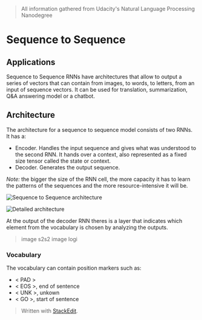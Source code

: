 > All information gathered from Udacity's Natural Language Processing Nanodegree

# Sequence to Sequence


## Applications

Sequence to Sequence RNNs have architectures that allow to output a series of vectors that can contain from images, to words, to letters, from an input of sequence vectors.
It can be used for translation, summarization, Q&A answering model or a chatbot. 


## Architecture

The architecture for a sequence to sequence model consists of two RNNs. It has a:
- Encoder. Handles the input sequence and gives what was understood to the second RNN. It hands over a context, also represented as a fixed size tensor called the state or context.
- Decoder. Generates the output sequence.

*Note:* the bigger the size of the RNN cell, the more capacity it has to learn the patterns of the sequences and the more resource-intensive it will be.

![Sequence to Sequence architecture](https://raw.githubusercontent.com/euphonie/study-notes/master/Computer%20Science/Theory/Natural%20Language%20Processing/Sequence%20to%20Sequence/s2s.png)

![Detailed architecture](https://raw.githubusercontent.com/euphonie/study-notes/master/Computer%20Science/Theory/Natural%20Language%20Processing/Sequence%20to%20Sequence/s2sdetailed.png)

At the output of the decoder RNN theres is a layer that indicates which element from the vocabulary is chosen by analyzing the outputs. 

> image s2s2
> image logi

### Vocabulary

The vocabulary can contain position markers such as: 
- < PAD > 
- < EOS >, end of sentence
- < UNK >, unkown
- < GO >, start of sentence

> Written with [StackEdit](https://stackedit.io/).
<!--stackedit_data:
eyJoaXN0b3J5IjpbLTQyMTMwOTIxNSwxNDE5NjYyNjUyXX0=
-->